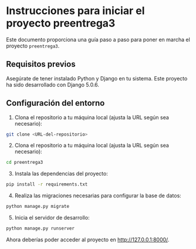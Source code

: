 # Instrucciones para iniciar el proyecto preentrega3

Este documento proporciona una guía paso a paso para poner en marcha el proyecto `preentrega3`.

## Requisitos previos

Asegúrate de tener instalado Python y Django en tu sistema. Este proyecto ha sido desarrollado con Django 5.0.6.

## Configuración del entorno

1. Clona el repositorio a tu máquina local (ajusta la URL según sea necesario):

```sh
git clone <URL-del-repositorio>
```

2. Clona el repositorio a tu máquina local (ajusta la URL según sea necesario):
```sh
cd preentrega3
```

3. Instala las dependencias del proyecto:
```sh
pip install -r requirements.txt
```

4. Realiza las migraciones necesarias para configurar la base de datos:
```sh
python manage.py migrate
```

5. Inicia el servidor de desarrollo:
```sh
python manage.py runserver
```

Ahora deberías poder acceder al proyecto en http://127.0.0.1:8000/.
